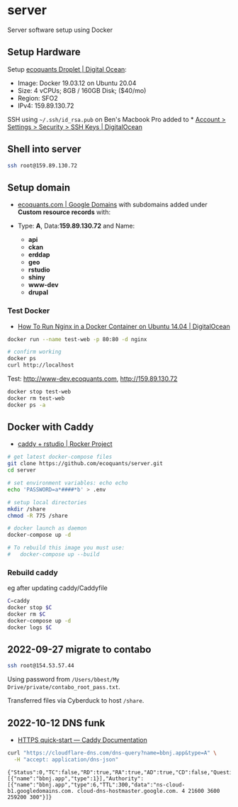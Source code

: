 # server
Server software setup using Docker

## Setup Hardware

Setup [ecoquants Droplet | Digital Ocean](https://cloud.digitalocean.com/projects/55541477-9e0e-4fc4-adde-4793a47fe9ce/resources?i=c03c66):

- Image: Docker 19.03.12 on Ubuntu 20.04
- Size: 4 vCPUs; 8GB / 160GB Disk; ($40/mo)
- Region: SFO2
- IPv4: 159.89.130.72

SSH using `~/.ssh/id_rsa.pub` on Ben's Macbook Pro added to * [Account > Settings > Security > SSH Keys | DigitalOcean](https://cloud.digitalocean.com/account/security?i=c03c66)

## Shell into server

```bash
ssh root@159.89.130.72
```

## Setup domain

- [ecoquants.com | Google Domains](https://domains.google.com/m/registrar/ecoquants.com/dns) with subdomains added under **Custom resource records** with:

- Type: **A**, Data:**159.89.130.72** and Name:
  - **api**
  - **ckan**
  - **erddap**
  - **geo**
  - **rstudio**
  - **shiny**
  - **www-dev**
  - **drupal**

### Test Docker

- [How To Run Nginx in a Docker Container on Ubuntu 14.04 | DigitalOcean](https://www.digitalocean.com/community/tutorials/how-to-run-nginx-in-a-docker-container-on-ubuntu-14-04)

```bash
docker run --name test-web -p 80:80 -d nginx

# confirm working
docker ps
curl http://localhost
```

Test: http://www-dev.ecoquants.com, http://159.89.130.72

```bash
docker stop test-web
docker rm test-web
docker ps -a
```

## Docker with Caddy

* [caddy + rstudio | Rocker Project](https://www.rocker-project.org/use/networking/)

```bash
# get latest docker-compose files
git clone https://github.com/ecoquants/server.git
cd server

# set environment variables: echo echo
echo 'PASSWORD=a*####*b' > .env

# setup local directories
mkdir /share
chmod -R 775 /share

# docker launch as daemon
docker-compose up -d

# To rebuild this image you must use:
#   docker-compose up --build
```

### Rebuild caddy 

eg after updating caddy/Caddyfile

```bash
C=caddy
docker stop $C
docker rm $C
docker-compose up -d
docker logs $C
```

## 2022-09-27 migrate to contabo

```bash
ssh root@154.53.57.44
```

Using password from `/Users/bbest/My Drive/private/contabo_root_pass.txt`.

Transferred files via Cyberduck to host `/share`.


## 2022-10-12 DNS funk

* [HTTPS quick-start — Caddy Documentation](https://caddyserver.com/docs/quick-starts/https)

```bash
curl "https://cloudflare-dns.com/dns-query?name=bbnj.app&type=A" \
  -H "accept: application/dns-json"
```

```
{"Status":0,"TC":false,"RD":true,"RA":true,"AD":true,"CD":false,"Question":[{"name":"bbnj.app","type":1}],"Authority":[{"name":"bbnj.app","type":6,"TTL":300,"data":"ns-cloud-b1.googledomains.com. cloud-dns-hostmaster.google.com. 4 21600 3600 259200 300"}]}
```




